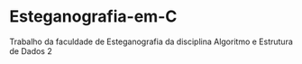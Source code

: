 # Esteganografia-em-C
Trabalho da faculdade de Esteganografia da disciplina Algoritmo e Estrutura de Dados 2
